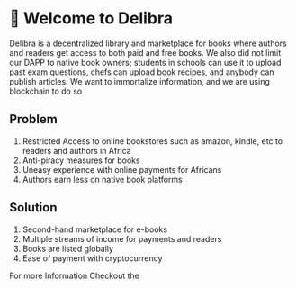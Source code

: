 # 👋 Welcome to Delibra

Delibra is a decentralized library and marketplace for books where authors and readers get access to both paid and free books. We also did not limit our DAPP to native book owners; students in schools can use it to upload past exam questions, chefs can upload book recipes, and anybody can publish articles. We want to immortalize information, and we are using blockchain to do so



## &#x20;Problem

1. Restricted Access to online bookstores such as amazon, kindle, etc  to readers and authors in Africa
2. Anti-piracy measures for books
3. Uneasy experience with online payments for Africans
4. Authors earn less on native book platforms&#x20;

## Solution

1. Second-hand marketplace for e-books
2. Multiple streams of income for payments and readers
3. Books are listed globally
4. Ease of payment with cryptocurrency


For more Information Checkout the 
